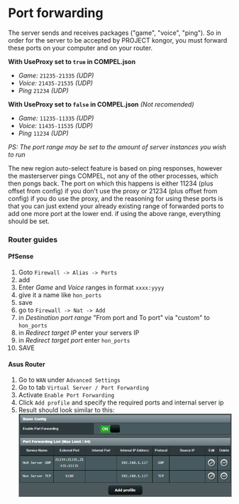# Port forwarding

The server sends and receives packages ("game", "voice", "ping"). So in order for the server to be accepted by PROJECT kongor, you must forward these ports on your computer and on your router.

**With UseProxy set to `true` in COMPEL.json**

* *Game:* `21235-21335` _(UDP)_
* *Voice:* `21435-21535` _(UDP)_
* *Ping* `21234` _(UDP)_

**With UseProxy set to `false` in COMPEL.json** _(Not recomended)_

* *Game:* `11235-11335` _(UDP)_
* *Voice:* `11435-11535` _(UDP)_
* *Ping* `11234` _(UDP)_

*PS: The port range may be set to the amount of server instances you wish to run*

The new region auto-select feature is based on ping responses, however the masterserver pings COMPEL, not any of the other processes, which then pongs back. The port on which this happens is either 11234 (plus offset from config) if you don't use the proxy or 21234 (plus offset from config) if you do use the proxy, and the reasoning for using these ports is that you can just extend your already existing range of forwarded ports to add one more port at the lower end. if using the above range, everything should be set.

### Router guides

#### PfSense

1. Goto `Firewall -> Alias -> Ports`
2. add
3. Enter *Game* and *Voice* ranges in format `xxxx:yyyy`
4. give it a name like `hon_ports`
5. save
6. go to `Firewall -> Nat -> Add`
7. in _Destination port range_ "From port and To port" via "custom" to `hon_ports` 
8. in _Redirect target IP_ enter your servers IP
9. in _Redirect target port_ enter `hon_ports`
10. SAVE

#### Asus Router

1. Go to `WAN` under `Advanced Settings`
2. Go to tab `Virtual Server / Port Forwarding`
3. Activate `Enable Port Forwarding`
4. Click `Add profile` and specify the required ports and internal server ip
5. Result should look similar to this:
   ![Port Forward List](../assets/ip-forward-asus-router.png)
